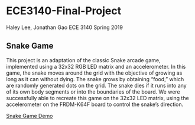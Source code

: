 # ECE3140-Final-Project

Haley Lee, Jonathan Gao
ECE 3140 Spring 2019

## Snake Game

This project is an adaptation of the classic Snake arcade game, implemented using a 32x32 RGB LED matrix and an accelerometer. In this game, the snake moves around the grid with the objective of growing as long as it can without dying. The snake grows by obtaining “food,” which are randomly generated dots on the grid. The snake dies if it runs into any of its own body segments or into the boundaries of the board. We were successfully able to recreate this game on the 32x32 LED matrix, using the accelerometer on the FRDM-K64F board to control the snake’s direction.

[Snake Game Demo](https://youtu.be/8qrIVaZiNZA)
